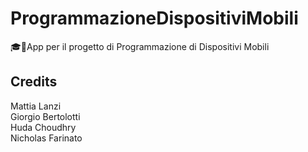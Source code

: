 # ProgrammazioneDispositiviMobili
🎓📱App per il progetto di Programmazione di Dispositivi Mobili

## Credits

Mattia Lanzi  
Giorgio Bertolotti  
Huda Choudhry  
Nicholas Farinato  

